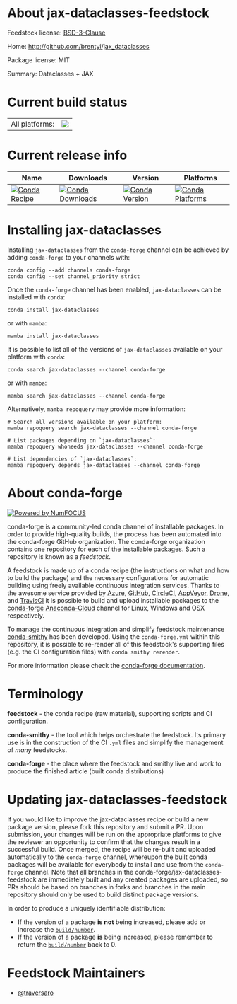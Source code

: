 About jax-dataclasses-feedstock
===============================

Feedstock license: [BSD-3-Clause](https://github.com/conda-forge/jax-dataclasses-feedstock/blob/main/LICENSE.txt)

Home: http://github.com/brentyi/jax_dataclasses

Package license: MIT

Summary: Dataclasses + JAX

Current build status
====================


<table><tr><td>All platforms:</td>
    <td>
      <a href="https://dev.azure.com/conda-forge/feedstock-builds/_build/latest?definitionId=19728&branchName=main">
        <img src="https://dev.azure.com/conda-forge/feedstock-builds/_apis/build/status/jax-dataclasses-feedstock?branchName=main">
      </a>
    </td>
  </tr>
</table>

Current release info
====================

| Name | Downloads | Version | Platforms |
| --- | --- | --- | --- |
| [![Conda Recipe](https://img.shields.io/badge/recipe-jax--dataclasses-green.svg)](https://anaconda.org/conda-forge/jax-dataclasses) | [![Conda Downloads](https://img.shields.io/conda/dn/conda-forge/jax-dataclasses.svg)](https://anaconda.org/conda-forge/jax-dataclasses) | [![Conda Version](https://img.shields.io/conda/vn/conda-forge/jax-dataclasses.svg)](https://anaconda.org/conda-forge/jax-dataclasses) | [![Conda Platforms](https://img.shields.io/conda/pn/conda-forge/jax-dataclasses.svg)](https://anaconda.org/conda-forge/jax-dataclasses) |

Installing jax-dataclasses
==========================

Installing `jax-dataclasses` from the `conda-forge` channel can be achieved by adding `conda-forge` to your channels with:

```
conda config --add channels conda-forge
conda config --set channel_priority strict
```

Once the `conda-forge` channel has been enabled, `jax-dataclasses` can be installed with `conda`:

```
conda install jax-dataclasses
```

or with `mamba`:

```
mamba install jax-dataclasses
```

It is possible to list all of the versions of `jax-dataclasses` available on your platform with `conda`:

```
conda search jax-dataclasses --channel conda-forge
```

or with `mamba`:

```
mamba search jax-dataclasses --channel conda-forge
```

Alternatively, `mamba repoquery` may provide more information:

```
# Search all versions available on your platform:
mamba repoquery search jax-dataclasses --channel conda-forge

# List packages depending on `jax-dataclasses`:
mamba repoquery whoneeds jax-dataclasses --channel conda-forge

# List dependencies of `jax-dataclasses`:
mamba repoquery depends jax-dataclasses --channel conda-forge
```


About conda-forge
=================

[![Powered by
NumFOCUS](https://img.shields.io/badge/powered%20by-NumFOCUS-orange.svg?style=flat&colorA=E1523D&colorB=007D8A)](https://numfocus.org)

conda-forge is a community-led conda channel of installable packages.
In order to provide high-quality builds, the process has been automated into the
conda-forge GitHub organization. The conda-forge organization contains one repository
for each of the installable packages. Such a repository is known as a *feedstock*.

A feedstock is made up of a conda recipe (the instructions on what and how to build
the package) and the necessary configurations for automatic building using freely
available continuous integration services. Thanks to the awesome service provided by
[Azure](https://azure.microsoft.com/en-us/services/devops/), [GitHub](https://github.com/),
[CircleCI](https://circleci.com/), [AppVeyor](https://www.appveyor.com/),
[Drone](https://cloud.drone.io/welcome), and [TravisCI](https://travis-ci.com/)
it is possible to build and upload installable packages to the
[conda-forge](https://anaconda.org/conda-forge) [Anaconda-Cloud](https://anaconda.org/)
channel for Linux, Windows and OSX respectively.

To manage the continuous integration and simplify feedstock maintenance
[conda-smithy](https://github.com/conda-forge/conda-smithy) has been developed.
Using the ``conda-forge.yml`` within this repository, it is possible to re-render all of
this feedstock's supporting files (e.g. the CI configuration files) with ``conda smithy rerender``.

For more information please check the [conda-forge documentation](https://conda-forge.org/docs/).

Terminology
===========

**feedstock** - the conda recipe (raw material), supporting scripts and CI configuration.

**conda-smithy** - the tool which helps orchestrate the feedstock.
                   Its primary use is in the construction of the CI ``.yml`` files
                   and simplify the management of *many* feedstocks.

**conda-forge** - the place where the feedstock and smithy live and work to
                  produce the finished article (built conda distributions)


Updating jax-dataclasses-feedstock
==================================

If you would like to improve the jax-dataclasses recipe or build a new
package version, please fork this repository and submit a PR. Upon submission,
your changes will be run on the appropriate platforms to give the reviewer an
opportunity to confirm that the changes result in a successful build. Once
merged, the recipe will be re-built and uploaded automatically to the
`conda-forge` channel, whereupon the built conda packages will be available for
everybody to install and use from the `conda-forge` channel.
Note that all branches in the conda-forge/jax-dataclasses-feedstock are
immediately built and any created packages are uploaded, so PRs should be based
on branches in forks and branches in the main repository should only be used to
build distinct package versions.

In order to produce a uniquely identifiable distribution:
 * If the version of a package **is not** being increased, please add or increase
   the [``build/number``](https://docs.conda.io/projects/conda-build/en/latest/resources/define-metadata.html#build-number-and-string).
 * If the version of a package **is** being increased, please remember to return
   the [``build/number``](https://docs.conda.io/projects/conda-build/en/latest/resources/define-metadata.html#build-number-and-string)
   back to 0.

Feedstock Maintainers
=====================

* [@traversaro](https://github.com/traversaro/)

